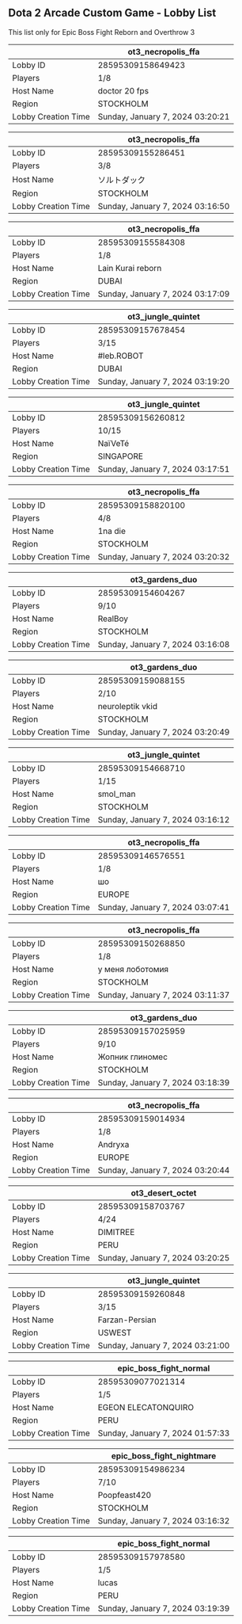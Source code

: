 ## Dota 2 Arcade Custom Game - Lobby List

This list only for Epic Boss Fight Reborn and Overthrow 3

|  | ot3_necropolis_ffa |
| ------ | ------ |
| Lobby ID | 28595309158649423 |
| Players | 1/8 |
| Host Name | doctor 20 fps |
| Region | STOCKHOLM |
| Lobby Creation Time | Sunday, January 7, 2024 03:20:21 |


|  | ot3_necropolis_ffa |
| ------ | ------ |
| Lobby ID | 28595309155286451 |
| Players | 3/8 |
| Host Name | ソルトダック |
| Region | STOCKHOLM |
| Lobby Creation Time | Sunday, January 7, 2024 03:16:50 |


|  | ot3_necropolis_ffa |
| ------ | ------ |
| Lobby ID | 28595309155584308 |
| Players | 1/8 |
| Host Name | Lain Kurai reborn |
| Region | DUBAI |
| Lobby Creation Time | Sunday, January 7, 2024 03:17:09 |


|  | ot3_jungle_quintet |
| ------ | ------ |
| Lobby ID | 28595309157678454 |
| Players | 3/15 |
| Host Name | #leb.ROBOT |
| Region | DUBAI |
| Lobby Creation Time | Sunday, January 7, 2024 03:19:20 |


|  | ot3_jungle_quintet |
| ------ | ------ |
| Lobby ID | 28595309156260812 |
| Players | 10/15 |
| Host Name | NaïVeTé |
| Region | SINGAPORE |
| Lobby Creation Time | Sunday, January 7, 2024 03:17:51 |


|  | ot3_necropolis_ffa |
| ------ | ------ |
| Lobby ID | 28595309158820100 |
| Players | 4/8 |
| Host Name | 1na die |
| Region | STOCKHOLM |
| Lobby Creation Time | Sunday, January 7, 2024 03:20:32 |


|  | ot3_gardens_duo |
| ------ | ------ |
| Lobby ID | 28595309154604267 |
| Players | 9/10 |
| Host Name | RealBoy |
| Region | STOCKHOLM |
| Lobby Creation Time | Sunday, January 7, 2024 03:16:08 |


|  | ot3_gardens_duo |
| ------ | ------ |
| Lobby ID | 28595309159088155 |
| Players | 2/10 |
| Host Name | neuroleptik vkid |
| Region | STOCKHOLM |
| Lobby Creation Time | Sunday, January 7, 2024 03:20:49 |


|  | ot3_jungle_quintet |
| ------ | ------ |
| Lobby ID | 28595309154668710 |
| Players | 1/15 |
| Host Name | smol_man |
| Region | STOCKHOLM |
| Lobby Creation Time | Sunday, January 7, 2024 03:16:12 |


|  | ot3_necropolis_ffa |
| ------ | ------ |
| Lobby ID | 28595309146576551 |
| Players | 1/8 |
| Host Name | шо |
| Region | EUROPE |
| Lobby Creation Time | Sunday, January 7, 2024 03:07:41 |


|  | ot3_necropolis_ffa |
| ------ | ------ |
| Lobby ID | 28595309150268850 |
| Players | 1/8 |
| Host Name | у меня лоботомия |
| Region | STOCKHOLM |
| Lobby Creation Time | Sunday, January 7, 2024 03:11:37 |


|  | ot3_gardens_duo |
| ------ | ------ |
| Lobby ID | 28595309157025959 |
| Players | 9/10 |
| Host Name | Жопник глиномес |
| Region | STOCKHOLM |
| Lobby Creation Time | Sunday, January 7, 2024 03:18:39 |


|  | ot3_necropolis_ffa |
| ------ | ------ |
| Lobby ID | 28595309159014934 |
| Players | 1/8 |
| Host Name | Andryxa |
| Region | EUROPE |
| Lobby Creation Time | Sunday, January 7, 2024 03:20:44 |


|  | ot3_desert_octet |
| ------ | ------ |
| Lobby ID | 28595309158703767 |
| Players | 4/24 |
| Host Name | DIMITREE |
| Region | PERU |
| Lobby Creation Time | Sunday, January 7, 2024 03:20:25 |


|  | ot3_jungle_quintet |
| ------ | ------ |
| Lobby ID | 28595309159260848 |
| Players | 3/15 |
| Host Name | Farzan-Persian |
| Region | USWEST |
| Lobby Creation Time | Sunday, January 7, 2024 03:21:00 |


|  | epic_boss_fight_normal |
| ------ | ------ |
| Lobby ID | 28595309077021314 |
| Players | 1/5 |
| Host Name | EGEON ELECATONQUIRO |
| Region | PERU |
| Lobby Creation Time | Sunday, January 7, 2024 01:57:33 |


|  | epic_boss_fight_nightmare |
| ------ | ------ |
| Lobby ID | 28595309154986234 |
| Players | 7/10 |
| Host Name | Poopfeast420 |
| Region | STOCKHOLM |
| Lobby Creation Time | Sunday, January 7, 2024 03:16:32 |


|  | epic_boss_fight_normal |
| ------ | ------ |
| Lobby ID | 28595309157978580 |
| Players | 1/5 |
| Host Name | lucas |
| Region | PERU |
| Lobby Creation Time | Sunday, January 7, 2024 03:19:39 |


